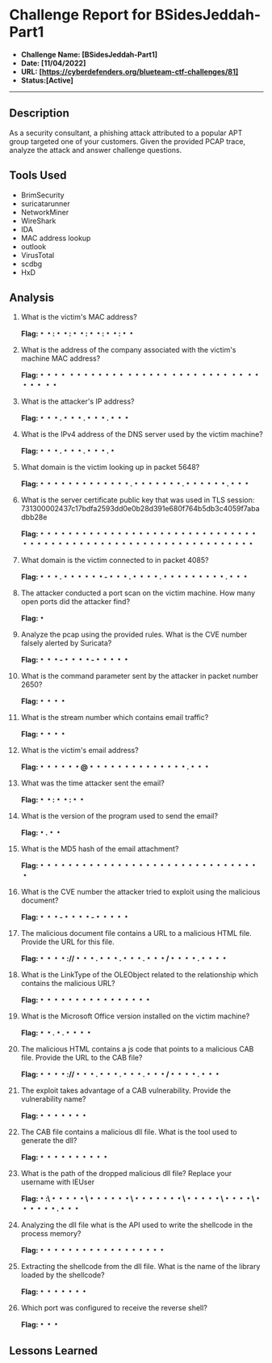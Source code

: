 # Challenge Report for BSidesJeddah-Part1

- **Challenge Name: [BSidesJeddah-Part1]**
- **Date: [11/04/2022]**
- **URL: [https://cyberdefenders.org/blueteam-ctf-challenges/81]**
- **Status:[Active]**

***

## Description

As a security consultant, a phishing attack attributed to a popular APT group targeted one of your customers.  Given the provided PCAP trace, analyze the attack and answer challenge questions.

## Tools Used

- BrimSecurity
- suricatarunner
- NetworkMiner
- WireShark
- IDA
- MAC address lookup
- outlook
- VirusTotal
- scdbg
- HxD

## Analysis

1. What is the victim's MAC address?

    **Flag:﹡﹡:﹡﹡:﹡﹡:﹡﹡:﹡﹡:﹡﹡**

2. What is the address of the company associated with the victim's machine MAC address?

    **Flag:﹡﹡﹡﹡ ﹡﹡﹡﹡﹡﹡﹡﹡ ﹡﹡﹡﹡﹡﹡ ﹡﹡﹡﹡ ﹡﹡﹡﹡ ﹡﹡ ﹡﹡﹡﹡﹡ ﹡﹡**

3. What is the attacker's IP address?

    **Flag:﹡﹡﹡.﹡﹡﹡.﹡﹡﹡.﹡﹡﹡**

4. What is the IPv4 address of the DNS server used by the victim machine?

    **Flag:﹡﹡﹡.﹡﹡﹡.﹡﹡﹡.﹡**

5. What domain is the victim looking up in packet 5648?

    **Flag:﹡﹡﹡﹡﹡﹡﹡﹡﹡﹡﹡﹡﹡.﹡﹡﹡﹡﹡﹡﹡.﹡﹡﹡﹡﹡﹡.﹡﹡﹡**

6. What is the server certificate public key that was used in TLS session: 731300002437c17bdfa2593dd0e0b28d391e680f764b5db3c4059f7abadbb28e

    **Flag:﹡﹡﹡﹡﹡﹡﹡﹡﹡﹡﹡﹡﹡﹡﹡﹡﹡﹡﹡﹡﹡﹡﹡﹡﹡﹡﹡﹡﹡﹡﹡﹡﹡﹡﹡﹡﹡﹡﹡﹡﹡﹡﹡﹡﹡﹡﹡﹡﹡﹡﹡﹡﹡﹡﹡﹡﹡﹡﹡﹡﹡﹡﹡﹡**

7. What domain is the victim connected to in packet 4085?

    **Flag:﹡﹡﹡.﹡﹡﹡﹡﹡﹡-﹡﹡﹡.﹡﹡﹡﹡.﹡﹡﹡﹡﹡﹡﹡﹡﹡.﹡﹡﹡**

8. The attacker conducted a port scan on the victim machine. How many open ports did the attacker find?

    **Flag:﹡**

9. Analyze the pcap using the provided rules. What is the CVE number falsely alerted by Suricata?

    **Flag:﹡﹡﹡-﹡﹡﹡﹡-﹡﹡﹡﹡﹡**

10. What is the command parameter sent by the attacker in packet number 2650?

    **Flag:﹡﹡﹡﹡**

11. What is the stream number which contains email traffic?

    **Flag:﹡﹡﹡﹡**

12. What is the victim's email address?

    **Flag:﹡﹡﹡﹡﹡﹡@﹡﹡﹡﹡﹡﹡﹡﹡﹡﹡﹡﹡﹡﹡.﹡﹡﹡**

13. What was the time attacker sent the email?

    **Flag:﹡﹡:﹡﹡:﹡﹡**

14. What is the version of the program used to send the email?

    **Flag:﹡.﹡﹡**

15. What is the MD5 hash of the email attachment?

    **Flag:﹡﹡﹡﹡﹡﹡﹡﹡﹡﹡﹡﹡﹡﹡﹡﹡﹡﹡﹡﹡﹡﹡﹡﹡﹡﹡﹡﹡﹡﹡﹡﹡**

16. What is the CVE number the attacker tried to exploit using the malicious document?

    **Flag:﹡﹡﹡-﹡﹡﹡﹡-﹡﹡﹡﹡﹡**

17. The malicious document file contains a URL to a malicious HTML file. Provide the URL for this file.

    **Flag:﹡﹡﹡﹡://﹡﹡﹡.﹡﹡﹡.﹡﹡﹡.﹡﹡﹡/﹡﹡﹡﹡.﹡﹡﹡﹡**

18. What is the LinkType of the OLEObject related to the relationship which contains the malicious URL?

    **Flag:﹡﹡﹡﹡﹡﹡﹡﹡﹡﹡﹡﹡﹡﹡﹡﹡**

19. What is the Microsoft Office version installed on the victim machine?

    **Flag:﹡﹡.﹡.﹡﹡﹡﹡**

20. The malicious HTML contains a js code that points to a malicious CAB file. Provide the URL to the CAB file?

    **Flag:﹡﹡﹡﹡://﹡﹡﹡.﹡﹡﹡.﹡﹡﹡.﹡﹡﹡/﹡﹡﹡﹡.﹡﹡﹡**

21. The exploit takes advantage of a CAB vulnerability. Provide the vulnerability name?

    **Flag:﹡﹡﹡﹡﹡﹡﹡**

22. The CAB file contains a malicious dll file. What is the tool used to generate the dll?

    **Flag:﹡﹡﹡﹡﹡﹡﹡﹡﹡﹡**

23. What is the path of the dropped malicious dll file? Replace your username with IEUser

    **Flag:﹡:\﹡﹡﹡﹡﹡\﹡﹡﹡﹡﹡﹡\﹡﹡﹡﹡﹡﹡﹡\﹡﹡﹡﹡﹡\﹡﹡﹡﹡\﹡﹡﹡﹡﹡﹡.﹡﹡﹡**

24. Analyzing the dll file what is the API used to write the shellcode in the process memory?

    **Flag:﹡﹡﹡﹡﹡﹡﹡﹡﹡﹡﹡﹡﹡﹡﹡﹡﹡﹡**

25. Extracting the shellcode from the dll file. What is the name of the library loaded by the shellcode?

    **Flag:﹡﹡﹡﹡﹡﹡﹡**

26. Which port was configured to receive the reverse shell?

    **Flag:﹡﹡﹡**

## Lessons Learned
